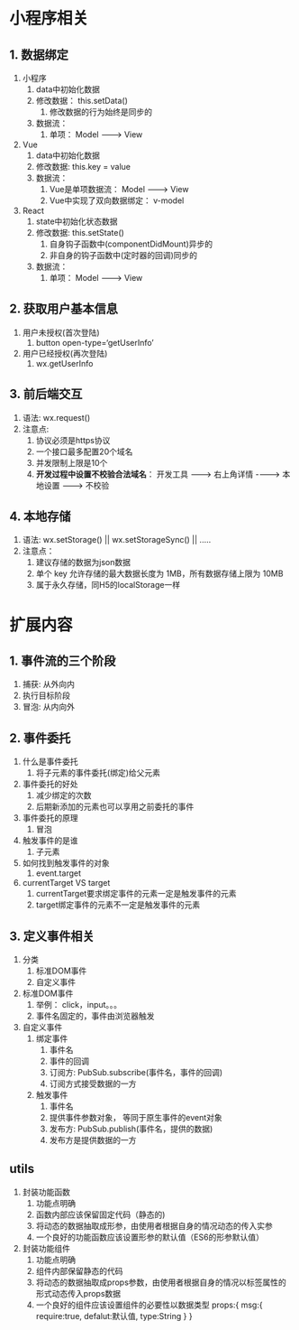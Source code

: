 # 小程序相关

## 1.  数据绑定

1. 小程序
   1. data中初始化数据
   2. 修改数据： this.setData()
      1. 修改数据的行为始终是同步的
   3. 数据流： 
      1. 单项： Model ---> View
2. Vue
   1. data中初始化数据
   2. 修改数据: this.key = value
   3. 数据流： 
      1. Vue是单项数据流： Model ---> View
      2. Vue中实现了双向数据绑定： v-model
3. React
   1. state中初始化状态数据
   2. 修改数据: this.setState()
      1. 自身钩子函数中(componentDidMount)异步的
      2. 非自身的钩子函数中(定时器的回调)同步的
   3. 数据流： 
      1. 单项： Model ---> View

## 2. 获取用户基本信息

1. 用户未授权(首次登陆)
   1. button open-type=‘getUserInfo’
2. 用户已经授权(再次登陆)
   1. wx.getUserInfo

## 3. 前后端交互

1. 语法: wx.request()
2. 注意点: 
   1. 协议必须是https协议
   2. 一个接口最多配置20个域名
   3. 并发限制上限是10个
   4. **开发过程中设置不校验合法域名**： 开发工具 ---> 右上角详情 ----> 本地设置 ---> 不校验

## 4. 本地存储

1. 语法: wx.setStorage() || wx.setStorageSync() || .....
2. 注意点： 
   1. 建议存储的数据为json数据
   2. 单个 key 允许存储的最大数据长度为 1MB，所有数据存储上限为 10MB
   3. 属于永久存储，同H5的localStorage一样

# 扩展内容

## 1. 事件流的三个阶段

1. 捕获: 从外向内
2. 执行目标阶段
3. 冒泡: 从内向外

## 2. 事件委托

1. 什么是事件委托
   1. 将子元素的事件委托(绑定)给父元素
2. 事件委托的好处
   1. 减少绑定的次数
   2. 后期新添加的元素也可以享用之前委托的事件
3. 事件委托的原理
   1. 冒泡
4. 触发事件的是谁
   1. 子元素
5. 如何找到触发事件的对象
   1. event.target
6. currentTarget VS target
   1. currentTarget要求绑定事件的元素一定是触发事件的元素
   2. target绑定事件的元素不一定是触发事件的元素

## 3. 定义事件相关

1. 分类
   1. 标准DOM事件
   2. 自定义事件
2. 标准DOM事件
   1. 举例： click，input。。。
   2. 事件名固定的，事件由浏览器触发
3. 自定义事件
   1. 绑定事件
      1. 事件名
      2. 事件的回调
      3. 订阅方: PubSub.subscribe(事件名，事件的回调)
      4. 订阅方式接受数据的一方
   2. 触发事件
      1. 事件名
      2. 提供事件参数对象， 等同于原生事件的event对象
      3. 发布方: PubSub.publish(事件名，提供的数据)
      4. 发布方是提供数据的一方


## utils
1. 封装功能函数
   1. 功能点明确
   2. 函数内部应该保留固定代码（静态的)
   3. 将动态的数据抽取成形参，由使用者根据自身的情况动态的传入实参
   4. 一个良好的功能函数应该设置形参的默认值（ES6的形参默认值）
2. 封装功能组件
   1. 功能点明确
   2. 组件内部保留静态的代码
   3. 将动态的数据抽取成props参数，由使用者根据自身的情况以标签属性的形式动态传入props数据
   4. 一个良好的组件应该设置组件的必要性以数据类型
      props:{
         msg:{
            require:true,
            defalut:默认值,
            type:String
         }
      }

